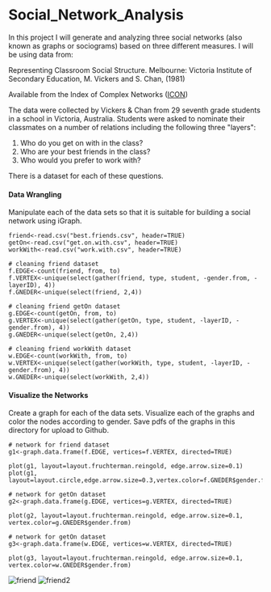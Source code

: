 # Social_Network_Analysis

In this project I will generate and analyzing three social networks (also known as graphs or sociograms) based on three different measures. I will be using data from:

Representing Classroom Social Structure. Melbourne: Victoria Institute of Secondary Education, M. Vickers and S. Chan, (1981)

Available from the Index of Complex Networks ([ICON](https://icon.colorado.edu/#!/))

The data were collected by Vickers & Chan from 29 seventh grade students in a school in Victoria, Australia. Students were asked to nominate their classmates on a number of relations including the following three "layers":  

1. Who do you get on with in the class?  
2. Who are your best friends in the class?  
3. Who would you prefer to work with?  

There is a dataset for each of these questions.

#### Data Wrangling

Manipulate each of the data sets so that it is suitable for building a social network using iGraph.

```{r}
friend<-read.csv("best.friends.csv", header=TRUE)
getOn<-read.csv("get.on.with.csv", header=TRUE)
workWith<-read.csv("work.with.csv", header=TRUE)
```

```{r}
# cleaning friend dataset
f.EDGE<-count(friend, from, to)
f.VERTEX<-unique(select(gather(friend, type, student, -gender.from, -layerID), 4))
f.GNEDER<-unique(select(friend, 2,4))

# cleaning friend getOn dataset
g.EDGE<-count(getOn, from, to)
g.VERTEX<-unique(select(gather(getOn, type, student, -layerID, -gender.from), 4))
g.GNEDER<-unique(select(getOn, 2,4))

# cleaning friend workWith dataset
w.EDGE<-count(workWith, from, to)
w.VERTEX<-unique(select(gather(workWith, type, student, -layerID, -gender.from), 4))
w.GNEDER<-unique(select(workWith, 2,4))

```

#### Visualize the Networks

Create a graph for each of the data sets. Visualize each of the graphs and color the nodes according to gender. Save pdfs of the graphs in this directory for upload to Github.

```{r}
# network for friend dataset
g1<-graph.data.frame(f.EDGE, vertices=f.VERTEX, directed=TRUE)

plot(g1, layout=layout.fruchterman.reingold, edge.arrow.size=0.1)
plot(g1, layout=layout.circle,edge.arrow.size=0.3,vertex.color=f.GNEDER$gender.from)

# network for getOn dataset
g2<-graph.data.frame(g.EDGE, vertices=g.VERTEX, directed=TRUE)

plot(g2, layout=layout.fruchterman.reingold, edge.arrow.size=0.1, vertex.color=g.GNEDER$gender.from)

# network for getOn dataset
g3<-graph.data.frame(w.EDGE, vertices=w.VERTEX, directed=TRUE)

plot(g3, layout=layout.fruchterman.reingold, edge.arrow.size=0.1, vertex.color=w.GNEDER$gender.from)

```

![friend]((https://github.com/ab4499/Social_Network/blob/master/network%20for%20friend%20dataset.png)"github")
![friend2]((https://github.com/ab4499/Social_Network/blob/master/network%20for%20friend%20dataset2.png)"github")



